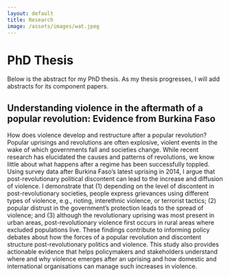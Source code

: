 ```yaml
---
layout: default
title: Research
image: /assets/images/wat.jpeg
---
```


<!--figure>
  <img src="/assets/images/wat.jpeg"
  class="background">
</figure-->


# PhD Thesis

Below is the abstract for my PhD thesis. As my thesis progresses, I will add abstracts for its component papers.

## Understanding violence in the aftermath of a popular revolution: Evidence from Burkina Faso 

How does violence develop and restructure after a popular revolution? Popular uprisings and revolutions are often explosive, violent events in the wake of which governments fall and societies change. While recent research has elucidated the causes and patterns of revolutions, we know little about what happens after a regime has been successfully toppled. Using survey data after Burkina Faso’s latest uprising in 2014, I argue that post-revolutionary political discontent can lead to the increase and diffusion of violence. I demonstrate that (1) depending on the level of discontent in post-revolutionary societies, people express grievances using different types of violence, e.g., rioting, interethnic violence, or terrorist tactics; (2) popular distrust in the government’s protection leads to the spread of violence; and (3) although the revolutionary uprising was most present in urban areas, post-revolutionary violence first occurs in rural areas where excluded populations live. These findings contribute to informing policy debates about how the forces of a popular revolution and discontent structure post-revolutionary politics and violence. This study also provides actionable evidence that helps policymakers and stakeholders understand where and why violence emerges after an uprising and how domestic and international organisations can manage such increases in violence.